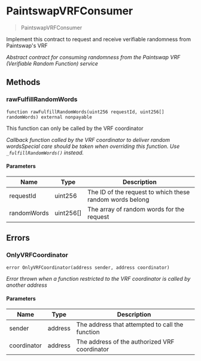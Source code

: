 # PaintswapVRFConsumer



> PaintswapVRFConsumer

Implement this contract to request and receive verifiable randomness from Paintswap&#39;s VRF

*Abstract contract for consuming randomness from the Paintswap VRF (Verifiable Random Function) service*

## Methods

### rawFulfillRandomWords

```solidity
function rawFulfillRandomWords(uint256 requestId, uint256[] randomWords) external nonpayable
```

This function can only be called by the VRF coordinator

*Callback function called by the VRF coordinator to deliver random wordsSpecial care should be taken when overriding this function. Use `_fulfillRandomWords()` instead.*

#### Parameters

| Name | Type | Description |
|---|---|---|
| requestId | uint256 | The ID of the request to which these random words belong |
| randomWords | uint256[] | The array of random words for the request |




## Errors

### OnlyVRFCoordinator

```solidity
error OnlyVRFCoordinator(address sender, address coordinator)
```



*Error thrown when a function restricted to the VRF coordinator is called by another address*

#### Parameters

| Name | Type | Description |
|---|---|---|
| sender | address | The address that attempted to call the function |
| coordinator | address | The address of the authorized VRF coordinator |


